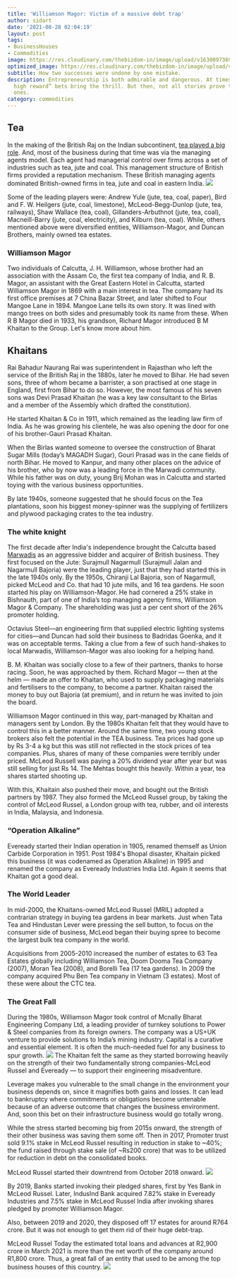 ```yaml
---
title: 'Williamson Magor: Victim of a massive debt trap'
author: sidart
date: '2021-08-28 02:04:19'
layout: post
tags:
- BusinessHouses
- Commodities
image: https://res.cloudinary.com/thebizdom-in/image/upload/v1630097369/Teagarden_dva0i4.png
optimized_image: https://res.cloudinary.com/thebizdom-in/image/upload/v1630097369/Teagarden_dva0i4.png
subtitle: How two successes were undone by one mistake.
description: Entrepreneurship is both admirable and dangerous. At times “high risk,
  high reward” bets bring the thrill. But then, not all stories prove to be happy
  ones.
category: commodities
---
```


## Tea
In the making of the British Raj on the Indian subcontinent, [tea played a big role](https://www.thebizdom.in/making-of-tea-capitalism-culture-and-more/). And, most of the business during that time was via the managing agents model. Each agent had managerial control over firms across a set of industries such as tea, jute and coal. This management structure of British firms provided a reputation mechanism. These British managing agents dominated British-owned firms in tea, jute and coal in eastern India. 
![](https://res.cloudinary.com/thebizdom-in/image/upload/v1630097386/1911_vsz98s.jpg)

Some of the leading players were: Andrew Yule (jute, tea, coal, paper), Bird and F. W. Heilgers (jute, coal, limestone), McLeod-Begg-Dunlop (jute, tea, railways), Shaw Wallace (tea, coal), Gillanders-Arbuthnot (jute, tea, coal), Macneill-Barry (jute, coal, electricity), and Kilburn (tea, coal). 
While, others mentioned above were diversified entities, Williamson-Magor, and Duncan Brothers, mainly owned tea estates.

### Williamson Magor
Two individuals of Calcutta, J. H. Williamson, whose brother had an association with the Assam Co, the first tea company of India, and R. B. Magor, an assistant with the Great Eastern Hotel in Calcutta, started Williamson Magor in 1869 with a main interest in tea. The company had its first office premises at 7 China Bazar Street, and later shifted to Four Mangoe Lane in 1894. Mangoe Lane tells its own story. It was lined with mango trees on both sides and presumably took its name from these.
When R B Magor died in 1933, his grandson, Richard Magor introduced B M Khaitan to the Group. Let's know more about him. 

## Khaitans
Rai Bahadur Naurang Rai was superintendent in Rajasthan who left the service of the British Raj in the 1880s, later he moved to Bihar. He had seven sons, three of whom became a barrister, a son practised at one stage in England, first from Bihar to do so. However, the most famous of his seven sons was Devi Prasad Khaitan (he was a key law consultant to the Birlas and a member of the Assembly which drafted the constitution). 

He started Khaitan & Co in 1911, which remained as the leading law firm of India. As he was growing his clientele, he was also opening the door for one of his brother-Gauri Prasad Khaitan.

When the Birlas wanted someone to oversee the construction  of Bharat Sugar Mills (today’s MAGADH Sugar), Gouri Prasad was in the cane fields of north Bihar. He moved to Kanpur, and many other places on the advice of his brother, who by now was a leading force in the Marwadi community. While his father was on duty, young Brij Mohan was in Calcutta and started toying with the various business opportunities.

By late 1940s, someone suggested that he should focus on the Tea plantations, soon his biggest money-spinner was the supplying of fertilizers and plywood packaging crates to the tea industry.

### The white knight 
The first decade after India's independence brought the Calcutta based [Marwadis](https://www.thebizdom.in/shekhawati-region-hub-of-army-traders/) as an aggressive bidder and acquirer of British business. They first focused on the Jute: Surajmull Nagarmull (Surajmull Jalan and Nagarmull Bajoria) were the leading player, just that they had started this in the late 1940s only. By the 1950s, Chiranji Lal Bajoria, son of Nagarmull, picked McLeod and Co. that had 10 jute mills, and 16 tea gardens. He soon started his play on Williamson-Magor.  He had cornered a 25% stake in Bishnauth, part of one of India’s top managing agency firms, Williamson Magor & Company. The shareholding was just a per cent short of the 26% promoter holding. 

Octavius Steel—an engineering firm that supplied electric lighting systems for cities—and Duncan had sold their business to Badridas Goenka, and it was on acceptable terms. Taking a clue from a few of such hand-shakes to local Marwadis, Williamson-Magor was also looking for a helping hand. 

B. M. Khaitan was socially close to a few of their partners, thanks to horse racing. Soon, he was approached by them. Richard Magor — then at the helm — made an offer to Khaitan, who used to supply packaging materials and fertilisers to the company, to become a partner.  Khaitan raised the money to buy out Bajoria (at premium), and in return he was invited to join the board.

Williamson Magor continued in this way, part-managed by Khaitan and managers sent by London. By the 1980s Khaitan felt that they would have to control this in a better manner. Around the same time, two young stock brokers also felt the potential in the TEA business. Tea prices had gone up by Rs 3-4 a kg but this was still not reflected in the stock prices of tea companies. Plus, shares of many of these companies were terribly under priced. McLeod Russell was paying a 20% dividend year after year but was still selling for just Rs 14. The Mehtas bought this heavily. Within a year, tea shares started shooting up. 

With this, Khaitain also pushed their move, and bought out the British partners by 1987. They also formed the McLeod Russel group, by taking the control of McLeod Russel, a London group with tea, rubber, and oil interests in India, Malaysia, and Indonesia. 
### “Operation Alkaline” 
Eveready started their Indian operation in 1905, renamed themself as Union Carbide Corporation in 1951. Post 1984's Bhopal disaster, Khaitain picked this business (it was codenamed as Operation Alkaline) in 1995 and renamed the company as Eveready Industries India Ltd. Again it seems that Khaitan got a good deal.

### The World Leader
In mid-2000, the Khaitans-owned McLeod Russel (MRIL) adopted a contrarian strategy in buying tea gardens in bear markets. Just when Tata Tea and Hindustan Lever were pressing the sell button, to focus on the consumer side of business, McLeod began their buying spree to become the largest bulk tea company in the world. 

Acquisitions from 2005-2010 increased the number of estates to 63 Tea Estates globally including Williamson Tea, Doom Dooma Tea Company (2007), Moran Tea (2008), and Borelli Tea (17 tea gardens). In 2009 the company acquired Phu Ben Tea company in Vietnam (3 estates). Most of these were about the CTC tea.

### The Great Fall
During the 1980s, Williamson Magor took control of Mcnally Bharat Engineering Company Ltd, a leading provider of turnkey solutions to Power & Steel companies from its foreign owners. The company was a US+UK venture to provide solutions to India’s mining industry. Capital is a curative and essential element. It is often the much-needed fuel for any business to spur growth. 
![](https://res.cloudinary.com/thebizdom-in/image/upload/v1630097387/mcd_ny9aag.jpg)
The Khaitan felt the same as they started borrowing heavily on the strength of their two fundamentally strong companies-McLeod Russel and Eveready — to support their engineering misadventure.

Leverage makes you vulnerable to the small change in the environment your business depends on, since it magnifies both gains and losses. It can lead to bankruptcy where commitments or obligations become untenable because of an adverse outcome that changes the business environment. And, soon this bet on their infrastructure business would go totally wrong.

While the stress started becoming big from 2015s onward, the strength of their other business was saving them some off. Then in 2017, Promoter trust sold 9.1% stake in McLeod Russel resulting in reduction in stake to ~40%; the fund raised through stake sale (of ~Rs200 crore) that was to be utilized for reduction in debt on the consolidated books. 

McLeod Russel started their downtrend from October 2018 onward.
![](https://res.cloudinary.com/thebizdom-in/image/upload/v1630097387/2021-08-27_pvyn5y.png)

By 2019, Banks started invoking their pledged shares, first by Yes Bank in McLeod Russel. Later, 
IndusInd Bank acquired 7.82% stake in Eveready Industries and 7.5% stake in McLeod Russel India after invoking shares pledged by promoter Williamson Magor. 

Also, between 2019 and 2020, they disposed off 17 estates for around R764 crore. But it was not enough to get them rid of their huge debt-trap.

McLeod Russel Today the estimated total loans and advances at R2,900 crore in March 2021 is more than the net worth of the company around R1,800 crore. Thus, a great fall of an entity that used to be among the top business houses of this country. 
![](https://res.cloudinary.com/thebizdom-in/image/upload/v1630097388/table_yzbgdw.jpg)
